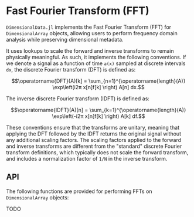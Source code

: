 # Fast Fourier Transform (FFT)
`DimensionalData.jl` implements the Fast Fourier Transform (FFT) for `DimensionalArray` objects, allowing users to perform frequency domain analysis while preserving dimensional metadata.

It uses lookups to scale the forward and inverse transforms to remain physically meaningful. As such, it implements the following conventions. If we denote a signal as a function of time ``a(x)`` sampled at discrete intervals ``dx``, the discrete Fourier transform (DFT) is defined as:
```math
\operatorname{DFT}(A)[k] =
\sum_{n=1}^{\operatorname{length}(A)} \exp\left(i2π x[n]f[k] \right) A[n] dx.
```
The inverse discrete Fourier transform (IDFT) is defined as:
```math
\operatorname{IDFT}(A)[n] =
\sum_{k=1}^{\operatorname{length}(A)} \exp\left(-i2π x[n]f[k] \right) A[k] df.
```

These conventions ensure that the transforms are unitary, meaning that applying the DFT followed by the IDFT returns the original signal without any additional scaling factors. The scaling factors applied to the forward and inverse transforms are different from the "standard" discrete Fourier transform definitions, which typically does not scale the forward transform, and includes a normalization factor of `1/N` in the inverse transform.

## API

The following functions are provided for performing FFTs on `DimensionalArray` objects:

TODO
